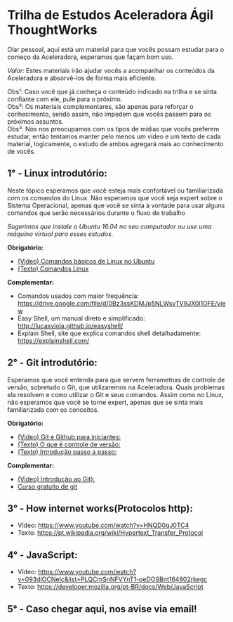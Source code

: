 # Trilha de Estudos Aceleradora Ágil ThoughtWorks  
  
Olar pessoal, aqui está um material para que vocês possam estudar para o começo da Aceleradora, esperamos que façam bom uso.  
  
_Valor:_ Estes materiais irão ajudar vocês a acompanhar os conteúdos da Aceleradora e absorvê-los de forma mais eficiente.  
  
Obs¹: Caso você que já conheça o conteúdo indicado na trilha e se sinta confiante com ele, pule para o próximo.    
Obs²: Os materiais complementares, são apenas para reforçar o conhecimento, sendo assim, não impedem que vocês passem para os próximos assuntos.    
Obs³: Nós nos preocupamos com os tipos de mídias que vocês preferem estudar, então tentamos manter pelo menos um vídeo e um texto de cada material, logicamente, o estudo de ambos agregará mais ao conhecimento de vocês.    

## 1° - Linux introdutório:  

Neste tópico esperamos que você esteja mais confortável ou familiarizada com os comandos do Linux. Não esperamos que você seja expert sobre o Sistema Operacional, apenas que você se sinta à vontade para usar alguns comandos que serão necessários durante o fluxo de trabalho

_Sugerimos que instale o Ubuntu 16.04 no seu computador ou use uma máquina virtual para esses estudos._

__Obrigatório:__
	
- [(Vídeo) Comandos básicos de Linux no Ubuntu](https://www.youtube.com/watch?v=I5SBrXX7mZI)
- [(Texto) Comandos Linux](http://www.hardware.com.br/guias/programando-shell-script/comandos-prompt.html)

__Complementar:__

- Comandos usados com maior frequência: https://drive.google.com/file/d/0Bz3ssKDMJp5NLWsyTV9JX0l1OFE/view  
- Easy Shell, um manual direto e simplificado: http://lucasviola.github.io/easyshell/
- Explain Shell, site que explica comandos shell detalhadamente: https://explainshell.com/
    
## 2° - Git introdutório:

Esperamos que você entenda para que servem ferrametnas de controle de versão, sobretudo o Git, que utilizaremos na Aceleradora. Quais problemas ela resolvem e como utilizar o Git e seus comandos. Assim como no Linux, não esperamos que você se torne expert, apenas que se sinta mais familiarizada com os conceitos.

__Obrigatório:__

- [(Vídeo) Git e Github para iniciantes:](https://www.youtube.com/watch?v=UMhskLXJuq4)
- [(Texto) O que é controle de versão:](https://www.devmedia.com.br/sistemas-de-controle-de-versao/24574)
- [(Texto) Introdução passo a passo:](http://rogerdudler.github.io/git-guide/index.pt_BR.html)

__Complementar:__
- [(Vídeo) Introdução ao Git):](https://www.youtube.com/watch?v=C18qzn7j4SM&index=1&list=PLQCmSnNFVYnRdgxOC_ufH58NxlmM6VYd1)
- [Curso gratuito de git](https://www.codeschool.com/courses/try-git)
	  
## 3° - How internet works(Protocolos http):  

- Vídeo: https://www.youtube.com/watch?v=HNQD0qJ0TC4  
- Texto: https://pt.wikipedia.org/wiki/Hypertext_Transfer_Protocol  
  
## 4° - JavaScript:  

- Vídeo: https://www.youtube.com/watch?v=093dIOCNeIc&list=PLQCmSnNFVYnT1-oeDOSBnt164802rkegc  
- Texto: https://developer.mozilla.org/pt-BR/docs/Web/JavaScript  
  
## 5° - Caso chegar aqui, nos avise via email!  


